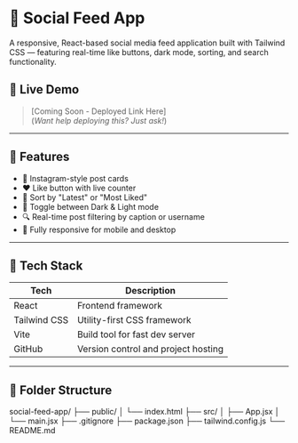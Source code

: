 # 📸 Social Feed App

A responsive, React-based social media feed application built with Tailwind CSS — featuring real-time like buttons, dark mode, sorting, and search functionality.

## 🚀 Live Demo

> [Coming Soon - Deployed Link Here]  
(*Want help deploying this? Just ask!*)

---

## 🧠 Features

- 💬 Instagram-style post cards
- ❤️ Like button with live counter
- 🔄 Sort by "Latest" or "Most Liked"
- 🌙 Toggle between Dark & Light mode
- 🔍 Real-time post filtering by caption or username
- 📱 Fully responsive for mobile and desktop

---

## 🔧 Tech Stack

| Tech | Description |
|------|-------------|
| React | Frontend framework |
| Tailwind CSS | Utility-first CSS framework |
| Vite | Build tool for fast dev server |
| GitHub | Version control and project hosting |

---

## 📁 Folder Structure

social-feed-app/
├── public/
│ └── index.html
├── src/
│ ├── App.jsx
│ └── main.jsx
├── .gitignore
├── package.json
├── tailwind.config.js
└── README.md
